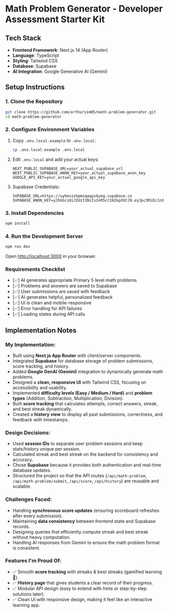 # Math Problem Generator - Developer Assessment Starter Kit

## Tech Stack

- **Frontend Framework**: Next.js 14 (App Router)
- **Language**: TypeScript
- **Styling**: Tailwind CSS
- **Database**: Supabase
- **AI Integration**: Google Generative AI (Gemini)

## Setup Instructions

### 1. Clone the Repository

```bash
git clone https://github.com/arthursim05/math-problem-generator.git
cd math-problem-generator
```
### 2. Configure Environment Variables

1. Copy `.env.local.example` to `.env.local`:
   ```bash
   cp .env.local.example .env.local
   ```
2. Edit `.env.local` and add your actual keys:
   ```
   NEXT_PUBLIC_SUPABASE_URL=your_actual_supabase_url
   NEXT_PUBLIC_SUPABASE_ANON_KEY=your_actual_supabase_anon_key
   GOOGLE_API_KEY=your_actual_google_api_key
   ```
3. Supabase Credentials:
   ```
   SUPABASE_URL=https://uyhevzzkpmsqaqyxkyeg.supabase.co
   SUPABASE_ANON_KEY=yJhbGciOiJIUzI1NiIsInR5cCI6IkpXVCJ9.eyJpc3MiOiJzdXBhYmFzZSIsInJlZiI6InV5aGV2enprcG1zcWFxeXhreWVnIiwicm9sZSI6ImFub24iLCJpYXQiOjE3NTk1MTI4MjIsImV4cCI6MjA3NTA4ODgyMn0.UiC7CVkU1C8NieOxxeyOMW2DS5zn6T4oTKY4jQwiNNE
   ```

### 3. Install Dependencies

```bash
npm install
```

### 4. Run the Development Server

```bash
npm run dev
```

Open [http://localhost:3000](http://localhost:3000) in your browser.

### Requirements Checklist

- [✅] AI generates appropriate Primary 5 level math problems
- [✅] Problems and answers are saved to Supabase
- [✅] User submissions are saved with feedback
- [✅] AI generates helpful, personalized feedback
- [✅] UI is clean and mobile-responsive
- [✅] Error handling for API failures
- [✅] Loading states during API calls

## Implementation Notes

### My Implementation:

- Built using **Next.js App Router** with client/server components.
- Integrated **Supabase** for database storage of problem submissions, score tracking, and history.
- Added **Google GenAI (Gemini)** integration to dynamically generate math problems.
- Designed a **clean, responsive UI** with Tailwind CSS, focusing on accessibility and usability.
- Implemented **difficulty levels (Easy / Medium / Hard)** and **problem types** (Addition, Subtraction, Multiplication, Division).
- Built **score tracking** that calculates attempts, correct answers, streak, and best streak dynamically.
- Created a **history view** to display all past submissions, correctness, and feedback with timestamps.

### Design Decisions:

- Used **session IDs** to separate user problem sessions and keep stats/history unique per session.
- Calculated streak and best streak on the backend for consistency and accuracy.
- Chose **Supabase** because it provides both authentication and real-time database updates.
- Structured the project so that the API routes (`/api/math-problem`, `/api/math-problem/submit`, `/api/score`, `/api/history`) are reusable and scalable.

### Challenges Faced:

- Handling **synchronous score updates** (ensuring scoreboard refreshes after every submission).
- Maintaining **data consistency** between frontend state and Supabase records.
- Designing queries that efficiently compute streak and best streak without heavy computation.
- Handling AI responses from Gemini to ensure the math problem format is consistent.

### Features I'm Proud Of:

- ✅ Smooth **score tracking** with streaks & best streaks (gamified learning 🎯).  
- ✅ **History page** that gives students a clear record of their progress.  
- ✅ Modular API design (easy to extend with hints or step-by-step solutions later).  
- ✅ Clean UI with responsive design, making it feel like an interactive learning app.
